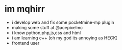 # im mqhirr
- i develop web and fix some pocketmine-mp plugin
- making some stuff at @acepixelmc
- i know python,php,js,css and html
- i am learning c++ (oh my god its annoying as HECK)
- frontend user
